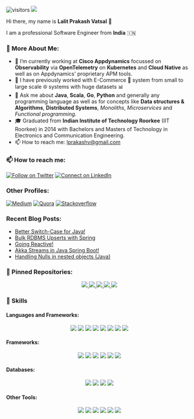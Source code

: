 ![visitors](https://visitor-badge.glitch.me/badge?page_id=lprakashv)
![](https://www.codewars.com/users/lprakashv/badges/small)

Hi there, my name is __Lalit Prakash Vatsal__ 👋

I am a professional Software Engineer from __India__ 🇮🇳

### 🧐 More About Me:
- 🔭 I’m currently working at __Cisco Appdynamics__ focussed on __Observability__ via __OpenTelemetry__ on __Kubernetes__ and __Cloud Native__ as well as on Appdynamics' proprietary APM tools.
- 🥼 I have previously worked with E-Commerce 🛒 system from small to large scale 🌐 systems with huge datasets 📊
- 💬 Ask me about __Java__, __Scala__, __Go__, __Python__ and generally any programming language as well as for concepts like __Data structures & Algorithms__, __Distributed Systems__, _Monoliths_, _Microservices_ and _Functional programming_.
- 🎓 Graduated from __Indian Institute of Technology Roorkee__ (IIT Roorkee) in 2014 with Bachelors and Masters of Technology in Electronics and Communication Engineering.
- 📫 How to reach me: lprakashv@gmail.com

### 📫 How to reach me:

[![Follow on Twitter](https://img.shields.io/badge/Twitter-1DA1F2?style=for-the-badge&logo=twitter&logoColor=white)](https://twitter.com/lprakashv)
[![Connect on LinkedIn](https://img.shields.io/badge/LinkedIn-0077B5?style=for-the-badge&logo=linkedin&logoColor=white)](https://www.linkedin.com/in/lprakashv/)

### Other Profiles:

[![Medium](https://img.shields.io/badge/Medium-12100E?style=for-the-badge&logo=medium&logoColor=white)](https://medium.com/@lprakashv)
[![Quora](https://img.shields.io/badge/Quora-%23B92B27.svg?&style=for-the-badge&logo=Quora&logoColor=white)](https://www.quora.com/profile/Lalit-Vatsal)
[![Stackoverflow](https://img.shields.io/badge/Stack_Overflow-FE7A16?style=for-the-badge&logo=stack-overflow&logoColor=white)](https://stackoverflow.com/users/4066802/lprakashv)

### Recent Blog Posts:

<!-- BLOG-POST-LIST:START -->
- [Better Switch-Case for Java!](https://lprakashv.medium.com/better-switch-case-for-java-b3b09f14cebc?source=rss-841731c92c5e------2)
- [Bulk RDBMS Upserts with Spring](https://medium.com/analytics-vidhya/bulk-rdbms-upserts-with-spring-506edc9cea19?source=rss-841731c92c5e------2)
- [Going Reactive!](https://medium.com/swlh/going-reactive-f6c22aa10597?source=rss-841731c92c5e------2)
- [Akka Streams in Java Spring Boot!](https://medium.com/analytics-vidhya/akka-streams-in-java-spring-boot-f7749cafb7f5?source=rss-841731c92c5e------2)
- [Handling Nulls in nested objects (Java)](https://medium.com/swlh/handling-nulls-in-nested-objects-java-7079b9413ec9?source=rss-841731c92c5e------2)
<!-- BLOG-POST-LIST:END -->

### 📌 Pinned Repositories:

<div align="center" style="width=auto">
  <a href="https://github.com/lprakashv/patternmatcher4j" align="left">
    <img src="https://github-readme-stats.vercel.app/api/pin/?username=lprakashv&repo=patternmatcher4j&show_owner=true">
  </a>
  <a href="https://github.com/lprakashv/reframe-codenames" align="right">
    <img src="https://github-readme-stats.vercel.app/api/pin/?username=lprakashv&repo=reframe-codenames&show_owner=true">
  </a>
  <a href="https://github.com/lprakashv/cowin-availability-bot-script" align="left">
    <img src="https://github-readme-stats.vercel.app/api/pin/?username=lprakashv&repo=cowin-availability-bot-script&show_owner=true">
  </a>
  <a href="https://github.com/lprakashv/expression-parser" align="right">
    <img src="https://github-readme-stats.vercel.app/api/pin/?username=lprakashv&repo=expression-parser&show_owner=true">
  </a>
  <a href="https://github.com/lprakashv/scala-utils" align="center">
    <img src="https://github-readme-stats.vercel.app/api/pin/?username=lprakashv&repo=scala-utils&show_owner=true">
  </a>
</div>

### 💼 Skills

#### Languages and Frameworks:

<p align="center">
  <img src="https://img.shields.io/badge/Scala-DC322F?style=for-the-badge&logo=scala&logoColor=white">
  <img src="https://img.shields.io/badge/Java-ED8B00?style=for-the-badge&logo=java&logoColor=white">
  <img src="https://img.shields.io/badge/go-%2300ADD8.svg?style=for-the-badge&logo=go&logoColor=white">
  <img src="https://img.shields.io/badge/Python-14354C?style=for-the-badge&logo=python&logoColor=white">
  <img src="https://img.shields.io/badge/JavaScript-F7DF1E?style=for-the-badge&logo=javascript&logoColor=black">
  <img src="https://img.shields.io/badge/typescript-%23007ACC.svg?style=for-the-badge&logo=typescript&logoColor=white">
  <img src="https://img.shields.io/badge/Clojure-%23Clojure.svg?&style=for-the-badge&logo=Clojure&logoColor=white">
  <img src="https://img.shields.io/badge/Shell_Script-121011?style=for-the-badge&logo=gnu-bash&logoColor=white">
</p>

#### Frameworks:

<p align="center">
  <img src="https://img.shields.io/badge/Spring-6DB33F?style=for-the-badge&logo=spring&logoColor=white">
  <img src="https://img.shields.io/badge/Node.js-43853D?style=for-the-badge&logo=node-dot-js&logoColor=white">
  <img src="https://img.shields.io/badge/React-20232A?style=for-the-badge&logo=react&logoColor=61DAFB">
  <img src="https://img.shields.io/badge/angular-%23DD0031.svg?style=for-the-badge&logo=angular&logoColor=white">
  <img src="https://img.shields.io/badge/rxjs-%23B7178C.svg?style=for-the-badge&logo=reactivex&logoColor=white">
  <img src="https://img.shields.io/badge/Flask-000000?style=for-the-badge&logo=flask&logoColor=white">
</p>

#### Databases:

<p align="center">
  <img src="https://img.shields.io/badge/MySQL-00000F?style=for-the-badge&logo=mysql&logoColor=white">
  <img src="https://img.shields.io/badge/PostgreSQL-316192?style=for-the-badge&logo=postgresql&logoColor=white">
  <img src="https://img.shields.io/badge/MongoDB-4EA94B?style=for-the-badge&logo=mongodb&logoColor=white">
  <img src="https://img.shields.io/badge/Microsoft%20SQL%20Sever-CC2927?style=for-the-badge&logo=microsoft%20sql%20server&logoColor=white">
</p>

#### Other Tools:

<p align="center">
  <img src="https://img.shields.io/badge/Apache_Kafka-231F20?style=for-the-badge&logo=apache-kafka&logoColor=white">
  <img src="https://img.shields.io/badge/Docker-2CA5E0?style=for-the-badge&logo=docker&logoColor=white">
  <img src="https://img.shields.io/badge/kubernetes-%23326ce5.svg?style=for-the-badge&logo=kubernetes&logoColor=white">
  <img src="https://img.shields.io/badge/Heroku-430098?style=for-the-badge&logo=heroku&logoColor=white">
  <img src="https://img.shields.io/badge/Git-F05032?style=for-the-badge&logo=git&logoColor=white">
  <img src="https://img.shields.io/badge/Jupyter-F37626.svg?&style=for-the-badge&logo=Jupyter&logoColor=white">
</p>

